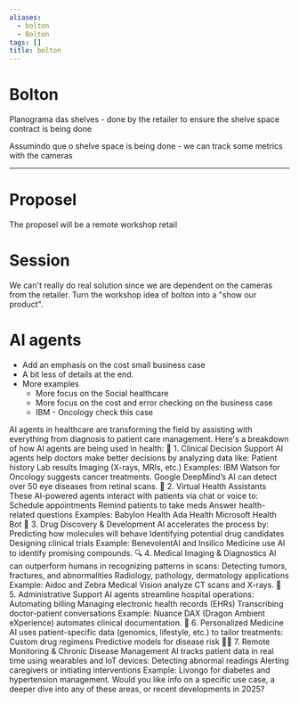 ```yaml
---
aliases:
  - bolton
  - Bolton
tags: []
title: bolton
---
```


# Bolton

Planograma das shelves - done by the retailer to ensure the shelve space contract is being done

Assumindo que o shelve space is being done - we can track some metrics with the cameras

---

# Proposel

The proposel will be a remote workshop retail

# Session

We can't really do real solution since we are dependent on the cameras from the retailer.
Turn the workshop idea of bolton into a "show our product".

# AI agents

- Add an emphasis on the cost small business case
- A bit less of details at the end.
- More examples
  - More focus on the Social healthcare
  - More focus on the cost and error checking on the business case
  - IBM - Oncology check this case

AI agents in healthcare are transforming the field by assisting with everything from diagnosis to patient care management. Here's a breakdown of how AI agents are being used in health:
🧠 1. Clinical Decision Support
AI agents help doctors make better decisions by analyzing data like:
Patient history
Lab results
Imaging (X-rays, MRIs, etc.)
Examples:
IBM Watson for Oncology suggests cancer treatments.
Google DeepMind’s AI can detect over 50 eye diseases from retinal scans.
🏥 2. Virtual Health Assistants
These AI-powered agents interact with patients via chat or voice to:
Schedule appointments
Remind patients to take meds
Answer health-related questions
Examples:
Babylon Health
Ada Health
Microsoft Health Bot
🧪 3. Drug Discovery & Development
AI accelerates the process by:
Predicting how molecules will behave
Identifying potential drug candidates
Designing clinical trials
Example:
BenevolentAI and Insilico Medicine use AI to identify promising compounds.
🔍 4. Medical Imaging & Diagnostics
AI can outperform humans in recognizing patterns in scans:
Detecting tumors, fractures, and abnormalities
Radiology, pathology, dermatology applications
Example:
Aidoc and Zebra Medical Vision analyze CT scans and X-rays.
💼 5. Administrative Support
AI agents streamline hospital operations:
Automating billing
Managing electronic health records (EHRs)
Transcribing doctor-patient conversations
Example:
Nuance DAX (Dragon Ambient eXperience) automates clinical documentation.
🤖 6. Personalized Medicine
AI uses patient-specific data (genomics, lifestyle, etc.) to tailor treatments:
Custom drug regimens
Predictive models for disease risk
👩‍⚕️ 7. Remote Monitoring & Chronic Disease Management
AI tracks patient data in real time using wearables and IoT devices:
Detecting abnormal readings
Alerting caregivers or initiating interventions
Example:
Livongo for diabetes and hypertension management.
Would you like info on a specific use case, a deeper dive into any of these areas, or recent developments in 2025?
